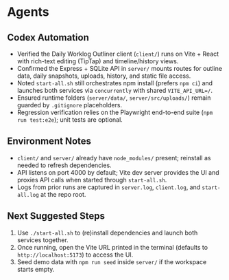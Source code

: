 # Agents

## Codex Automation
- Verified the Daily Worklog Outliner client (`client/`) runs on Vite + React with rich-text editing (TipTap) and timeline/history views.
- Confirmed the Express + SQLite API in `server/` mounts routes for outline data, daily snapshots, uploads, history, and static file access.
- Noted `start-all.sh` still orchestrates npm install (prefers `npm ci`) and launches both services via `concurrently` with shared `VITE_API_URL=/`.
- Ensured runtime folders (`server/data/`, `server/src/uploads/`) remain guarded by `.gitignore` placeholders.
- Regression verification relies on the Playwright end-to-end suite (`npm run test:e2e`); unit tests are optional.

## Environment Notes
- `client/` and `server/` already have `node_modules/` present; reinstall as needed to refresh dependencies.
- API listens on port 4000 by default; Vite dev server provides the UI and proxies API calls when started through `start-all.sh`.
- Logs from prior runs are captured in `server.log`, `client.log`, and `start-all.log` at the repo root.

## Next Suggested Steps
1. Use `./start-all.sh` to (re)install dependencies and launch both services together.
2. Once running, open the Vite URL printed in the terminal (defaults to `http://localhost:5173`) to access the UI.
3. Seed demo data with `npm run seed` inside `server/` if the workspace starts empty.
